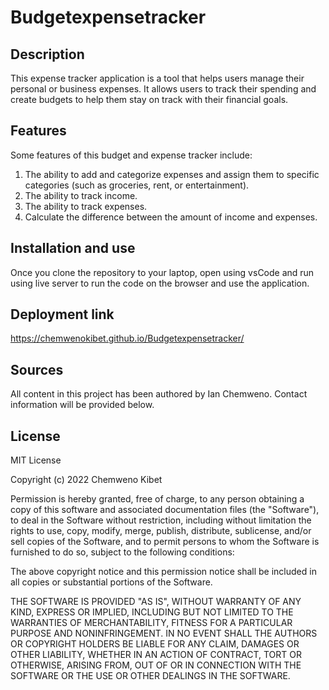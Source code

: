 # Budgetexpensetracker

## Description
This expense tracker application is a tool that helps users manage their personal or business expenses. It allows users to track their spending and create budgets to help them stay on track with their financial goals.

## Features
Some features of this budget and expense tracker include:
1. The ability to add and categorize expenses and assign them to specific categories (such as groceries, rent, or entertainment).
2. The ability to track income.
3. The ability to track expenses.
4. Calculate the difference between the amount of income and expenses.


## Installation and use
Once you clone the repository to your laptop, open using vsCode and run using live server to run the code on the browser and use the application. 

## Deployment link
https://chemwenokibet.github.io/Budgetexpensetracker/ 

## Sources

All content in this project has been authored by Ian Chemweno. 
Contact information will be provided below.

## License
MIT License

Copyright (c) 2022 Chemweno Kibet

Permission is hereby granted, free of charge, to any person obtaining a copy
of this software and associated documentation files (the "Software"), to deal
in the Software without restriction, including without limitation the rights
to use, copy, modify, merge, publish, distribute, sublicense, and/or sell
copies of the Software, and to permit persons to whom the Software is
furnished to do so, subject to the following conditions:

The above copyright notice and this permission notice shall be included in all
copies or substantial portions of the Software.

THE SOFTWARE IS PROVIDED "AS IS", WITHOUT WARRANTY OF ANY KIND, EXPRESS OR
IMPLIED, INCLUDING BUT NOT LIMITED TO THE WARRANTIES OF MERCHANTABILITY,
FITNESS FOR A PARTICULAR PURPOSE AND NONINFRINGEMENT. IN NO EVENT SHALL THE
AUTHORS OR COPYRIGHT HOLDERS BE LIABLE FOR ANY CLAIM, DAMAGES OR OTHER
LIABILITY, WHETHER IN AN ACTION OF CONTRACT, TORT OR OTHERWISE, ARISING FROM,
OUT OF OR IN CONNECTION WITH THE SOFTWARE OR THE USE OR OTHER DEALINGS IN THE
SOFTWARE.

